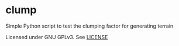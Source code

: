 # clump
Simple Python script to test the clumping factor for generating terrain

Licensed under GNU GPLv3. See [LICENSE](LICENSE)
